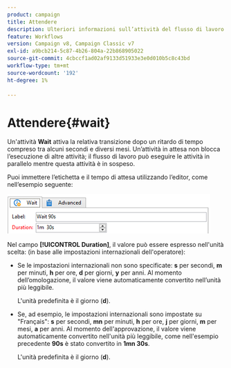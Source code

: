 ```yaml
---
product: campaign
title: Attendere
description: Ulteriori informazioni sull’attività del flusso di lavoro Attendi
feature: Workflows
version: Campaign v8, Campaign Classic v7
exl-id: a9bcb214-5c87-4b26-804a-22b868905022
source-git-commit: 4cbccf1ad02af9133d51933e3e0d010b5c8c43bd
workflow-type: tm+mt
source-wordcount: '192'
ht-degree: 1%

---
```


# Attendere{#wait}



Un&#39;attività **Wait** attiva la relativa transizione dopo un ritardo di tempo compreso tra alcuni secondi e diversi mesi. Un’attività in attesa non blocca l’esecuzione di altre attività; il flusso di lavoro può eseguire le attività in parallelo mentre questa attività è in sospeso.

Puoi immettere l’etichetta e il tempo di attesa utilizzando l’editor, come nell’esempio seguente:

![](assets/edit_wait.png)

Nel campo **[!UICONTROL Duration]**, il valore può essere espresso nell&#39;unità scelta: (in base alle impostazioni internazionali dell&#39;operatore):

* Se le impostazioni internazionali non sono specificate: **s** per secondi, **m** per minuti, **h** per ore, **d** per giorni, **y** per anni. Al momento dell’omologazione, il valore viene automaticamente convertito nell’unità più leggibile.

  L&#39;unità predefinita è il giorno (**d**).

* Se, ad esempio, le impostazioni internazionali sono impostate su &quot;Français&quot;: **s** per secondi, **mn** per minuti, **h** per ore, **j** per giorni, **m** per mesi, **a** per anni. Al momento dell&#39;approvazione, il valore viene automaticamente convertito nell&#39;unità più leggibile, come nell&#39;esempio precedente **90s** è stato convertito in **1mn 30s**.

  L&#39;unità predefinita è il giorno (**d**).
